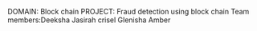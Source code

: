 DOMAIN: Block chain 
PROJECT: Fraud detection using block chain
Team members:Deeksha
             Jasirah
             crisel
             Glenisha
             Amber

